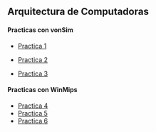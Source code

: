 ## Arquitectura de Computadoras

#### Practicas con vonSim

- [Practica 1](https://github.com/Arfirpo/Arquitectura-de-Computadoras/tree/main/VonSim-Practicas-1-a-3/Practica-1)

- [Practica 2](https://github.com/Arfirpo/Arquitectura-de-Computadoras/tree/main/VonSim-Practicas-1-a-3/Practica-2)
- [Practica 3](https://github.com/Arfirpo/Arquitectura-de-Computadoras/tree/main/VonSim-Practicas-1-a-3/Practica-3)

#### Practicas con WinMips

- [Practica 4]()
- [Practica 5]()
- [Practica 6]()
